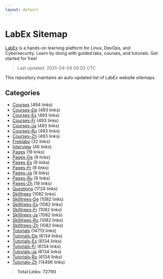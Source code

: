 ```yaml
---
layout: default
---
```


# LabEx Sitemap

[LabEx](https://labex.io) is a hands-on learning platform for Linux, DevOps, and Cybersecurity. Learn by doing with guided labs, courses, and tutorials. Get started for free!

> Last updated: 2025-04-04 00:03 UTC

This repository maintains an auto-updated list of LabEx website sitemaps.

## Categories

- [Courses](categories/courses.md) (494 links)
- [Courses-De](categories/courses-de.md) (493 links)
- [Courses-Es](categories/courses-es.md) (493 links)
- [Courses-Fr](categories/courses-fr.md) (493 links)
- [Courses-Ja](categories/courses-ja.md) (493 links)
- [Courses-Ru](categories/courses-ru.md) (493 links)
- [Courses-Zh](categories/courses-zh.md) (493 links)
- [Freelabs](categories/freelabs.md) (32 links)
- [Interview](categories/interview.md) (46 links)
- [Pages](categories/pages.md) (19 links)
- [Pages-De](categories/pages-de.md) (9 links)
- [Pages-Es](categories/pages-es.md) (9 links)
- [Pages-Fr](categories/pages-fr.md) (9 links)
- [Pages-Ja](categories/pages-ja.md) (9 links)
- [Pages-Ru](categories/pages-ru.md) (9 links)
- [Pages-Zh](categories/pages-zh.md) (19 links)
- [Questions](categories/questions.md) (1724 links)
- [Skilltrees](categories/skilltrees.md) (1082 links)
- [Skilltrees-De](categories/skilltrees-de.md) (1082 links)
- [Skilltrees-Es](categories/skilltrees-es.md) (1082 links)
- [Skilltrees-Fr](categories/skilltrees-fr.md) (1082 links)
- [Skilltrees-Ja](categories/skilltrees-ja.md) (1082 links)
- [Skilltrees-Ru](categories/skilltrees-ru.md) (1082 links)
- [Skilltrees-Zh](categories/skilltrees-zh.md) (1082 links)
- [Tutorials](categories/tutorials.md) (14713 links)
- [Tutorials-De](categories/tutorials-de.md) (6134 links)
- [Tutorials-Es](categories/tutorials-es.md) (6134 links)
- [Tutorials-Fr](categories/tutorials-fr.md) (6134 links)
- [Tutorials-Ja](categories/tutorials-ja.md) (6134 links)
- [Tutorials-Ru](categories/tutorials-ru.md) (6134 links)
- [Tutorials-Zh](categories/tutorials-zh.md) (14496 links)

> **Total Links: 72790**
